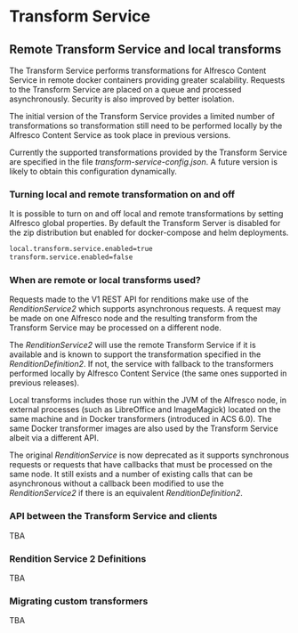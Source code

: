 # Transform Service

## Remote Transform Service and local transforms

The Transform Service performs transformations for Alfresco Content Service
in remote docker containers providing greater scalability. Requests to the
Transform Service are placed on a queue and processed asynchronously.
Security is also improved by better isolation.

The initial version of the Transform Service provides a limited number of
transformations so transformation still need to be performed locally
by the Alfresco Content Service as took place in previous versions.

Currently the supported transformations provided by the Transform Service are
specified in the file *transform-service-config.json*. A future version is
likely to obtain this configuration dynamically.

### Turning local and remote transformation on and off
It is possible to turn on and off local and remote transformations by
setting Alfresco global properties. By default the Transform Server is disabled
for the zip distribution but enabled for docker-compose and helm deployments.

```bash
local.transform.service.enabled=true
transform.service.enabled=false
```

### When are remote or local transforms used?

Requests made to the V1 REST API for renditions make use of the *RenditionService2*
which supports asynchronous requests. A request may be made on one Alfresco node
and the resulting transform from the Transform Service may be processed on a
different node.

The *RenditionService2* will use the remote Transform Service if it is available
and is known to support the transformation specified in the *RenditionDefinition2*.
If not, the service with fallback to the transformers performed locally by
Alfresco Content Service (the same ones supported in previous releases).

Local transforms includes those run within the JVM of the Alfresco node,
in external processes (such as LibreOffice and ImageMagick) located on the same
machine and in Docker transformers (introduced in ACS 6.0). The same Docker
transformer images are also used by the Transform Service albeit via a
different API.

The original *RenditionService* is now deprecated as it supports synchronous
requests or requests that have callbacks that must be processed on the same
node. It still exists and a number of existing calls that can be asynchronous
without a callback been modified to use the *RenditionService2* if there is an
equivalent *RenditionDefinition2*.


### API between the Transform Service and clients

TBA

### Rendition Service 2 Definitions

TBA

### Migrating custom transformers

TBA
